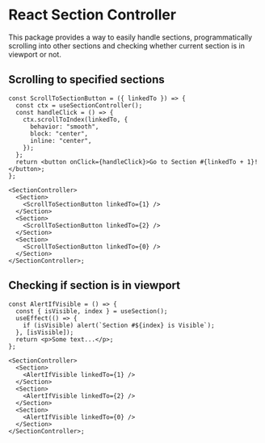 # React Section Controller

This package provides a way to easily handle sections, programmatically scrolling into other sections and checking whether current section is in viewport or not.

## Scrolling to specified sections

```tsx
const ScrollToSectionButton = ({ linkedTo }) => {
  const ctx = useSectionController();
  const handleClick = () => {
    ctx.scrollToIndex(linkedTo, {
      behavior: "smooth",
      block: "center",
      inline: "center",
    });
  };
  return <button onClick={handleClick}>Go to Section #{linkedTo + 1}!</button>;
};

<SectionController>
  <Section>
    <ScrollToSectionButton linkedTo={1} />
  </Section>
  <Section>
    <ScrollToSectionButton linkedTo={2} />
  </Section>
  <Section>
    <ScrollToSectionButton linkedTo={0} />
  </Section>
</SectionController>;
```

## Checking if section is in viewport

```tsx
const AlertIfVisible = () => {
  const { isVisible, index } = useSection();
  useEffect(() => {
    if (isVisible) alert(`Section #${index} is Visible`);
  }, [isVisible]);
  return <p>Some text...</p>;
};

<SectionController>
  <Section>
    <AlertIfVisible linkedTo={1} />
  </Section>
  <Section>
    <AlertIfVisible linkedTo={2} />
  </Section>
  <Section>
    <AlertIfVisible linkedTo={0} />
  </Section>
</SectionController>;
```
